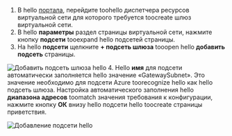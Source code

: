 1. В hello [портала](http://portal.azure.com), перейдите toohello диспетчера ресурсов виртуальной сети для которого требуется toocreate шлюз виртуальной сети.
2. В hello **параметры** раздел страницы виртуальной сети, нажмите кнопку **подсети** tooexpand hello подсетей страницы.
3. На hello **подсети** щелкните **+ подсеть шлюза** tooopen hello **добавить подсеть** страницы.

  ![Добавить подсеть шлюза hello](./media/vpn-gateway-add-gwsubnet-rm-portal-include/addgwsubnet.png "добавить подсеть шлюза hello")
4. Hello **имя** для подсети автоматически заполняется hello значение «GatewaySubnet». Это значение необходимо для подсети Azure toorecognize hello как hello подсеть шлюза. Настройка автоматического заполнения hello **диапазона адресов** toomatch значения требования к конфигурации, нажмите кнопку **ОК** внизу hello подсети hello toocreate страницы приветствия.

  ![Добавление подсети hello](./media/vpn-gateway-add-gwsubnet-rm-portal-include/addsubnetgw.png "Добавление подсети hello")
